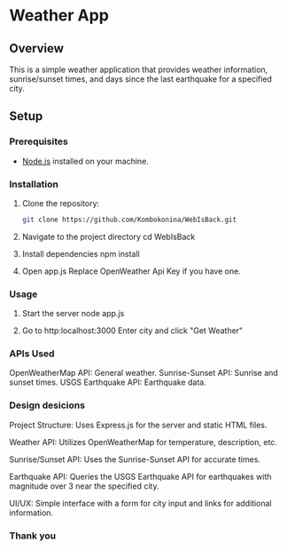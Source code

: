 # Weather App

## Overview

This is a simple weather application that provides weather information, sunrise/sunset times, and days since the last earthquake for a specified city.

## Setup

### Prerequisites

- [Node.js](https://nodejs.org/) installed on your machine.

### Installation

1. Clone the repository:

   ```bash
   git clone https://github.com/Kombokonina/WebIsBack.git

2. Navigate to the project directory
    cd WebIsBack

3. Install dependencies
    npm install

4. Open app.js
    Replace OpenWeather Api Key if you have one.

### Usage

1. Start the server
    node app.js

2. Go to http:localhost:3000
    Enter city and click "Get Weather"

### APIs Used

OpenWeatherMap API: General weather.
Sunrise-Sunset API: Sunrise and sunset times.
USGS Earthquake API: Earthquake data.

### Design desicions

Project Structure: Uses Express.js for the server and static HTML files.

Weather API: Utilizes OpenWeatherMap for temperature, description, etc.

Sunrise/Sunset API: Uses the Sunrise-Sunset API for accurate times.

Earthquake API: Queries the USGS Earthquake API for earthquakes with magnitude over 3 near the specified city.

UI/UX: Simple interface with a form for city input and links for additional information.


### Thank you 